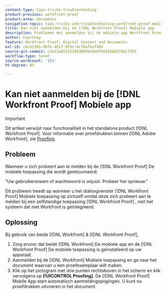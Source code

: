 ```yaml
---
content-type: tips-tricks-troubleshooting
product-previous: workfront-proof
product-area: documents
navigation-topic: tips-tricks-and-troubleshooting-workfront-proof-mobile
title: Kan niet aanmelden bij de [!DNL Workfront Proof] Mobiele app
description: Problemen met aanmelden bij de mobiele app Workfront Proof oplossen.
author: Courtney
feature: Workfront Proof, Digital Content and Documents
exl-id: c6c52365-dbfe-481f-953c-6c70af6af46d
source-git-commit: c3e15a052533d43065b50a9f56169b82f8dc3765
workflow-type: tm+mt
source-wordcount: '151'
ht-degree: 0%

---
```


# Kan niet aanmelden bij de [!DNL Workfront Proof] Mobiele app

>[!IMPORTANT]
>
>Dit artikel verwijst naar functionaliteit in het standalone product [!DNL Workfront Proof]. Voor informatie over proefdrukken binnen [!DNL Adobe Workfront], zie [Proofing](../../../review-and-approve-work/proofing/proofing.md).

## Probleem

Wanneer u zich probeert aan te melden bij de [!DNL Workfront Proof] De mobiele toepassing die wordt geretourneerd:

&quot;Uw gebruikersnaam of wachtwoord is onjuist. Probeer het opnieuw.&quot;

Dit probleem treedt op wanneer u het dialoogvenster [!DNL Workfront Proof] Mobiele toepassing op zichzelf omdat deze zich probeert aan te melden bij een zelfstandige toepassing [!DNL Workfront Proof] , niet het systeem dat met Workfront is geïntegreerd.

## Oplossing

Bij gebruik van beide [!DNL Workfront] &amp; [!DNL Workfront Proof],

1. Zorg ervoor dat beide [!DNL Workfront] De mobiele app en de [!DNL Workfront Proof] De mobiele toepassing is geïnstalleerd op uw apparaat.
1. Aanmelden bij de [!DNL Workfront] Mobiele toepassing en ga naar het document waarvan u een proefexemplaar wilt maken.
1. Klik op het pictogram met drie punten rechtsboven in het scherm en klik vervolgens op **[!UICONTROL Proofing]**.
De [!DNL Workfront Proof] Mobile App start automatisch aanmeldingspogingen.
U kunt nu proefdrukken uitvoeren in het document.
